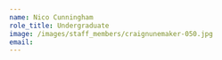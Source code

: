 ```yaml
---
name: Nico Cunningham
role_title: Undergraduate
image: /images/staff_members/craignunemaker-050.jpg
email:
---
```

